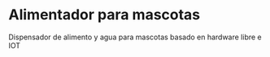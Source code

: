 # Alimentador para mascotas
 Dispensador de alimento y agua para mascotas basado en hardware libre e IOT
